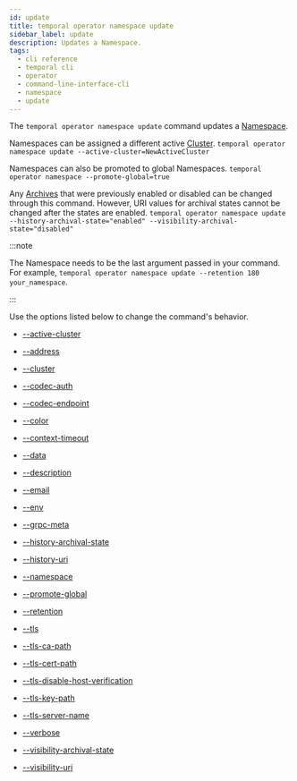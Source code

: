 ```yaml
---
id: update
title: temporal operator namespace update
sidebar_label: update
description: Updates a Namespace.
tags:
  - cli reference
  - temporal cli
  - operator
  - command-line-interface-cli
  - namespace
  - update
---
```


The `temporal operator namespace update` command updates a [Namespace](/concepts/what-is-a-namespace).

Namespaces can be assigned a different active [Cluster](/concepts/what-is-a-temporal-cluster).
`temporal operator namespace update --active-cluster=NewActiveCluster`

Namespaces can also be promoted to global Namespaces.
`temporal operator namespace --promote-global=true`

Any [Archives](/concepts/what-is-archival) that were previously enabled or disabled can be changed through this command.
However, URI values for archival states cannot be changed after the states are enabled.
`temporal operator namespace update --history-archival-state="enabled" --visibility-archival-state="disabled"`

:::note

The Namespace needs to be the last argument passed in your command.
For example, `temporal operator namespace update --retention 180 your_namespace`.

:::

Use the options listed below to change the command's behavior.

- [--active-cluster](/cli/cmd-options/active-cluster)

- [--address](/cli/cmd-options/address)

- [--cluster](/cli/cmd-options/cluster)

- [--codec-auth](/cli/cmd-options/codec-auth)

- [--codec-endpoint](/cli/cmd-options/codec-endpoint)

- [--color](/cli/cmd-options/color)

- [--context-timeout](/cli/cmd-options/context-timeout)

- [--data](/cli/cmd-options/data)

- [--description](/cli/cmd-options/description)

- [--email](/cli/cmd-options/email)

- [--env](/cli/cmd-options/env)

- [--grpc-meta](/cli/cmd-options/grpc-meta)

- [--history-archival-state](/cli/cmd-options/history-archival-state)

- [--history-uri](/cli/cmd-options/history-uri)

- [--namespace](/cli/cmd-options/namespace)

- [--promote-global](/cli/cmd-options/promote-global)

- [--retention](/cli/cmd-options/retention)

- [--tls](/cli/cmd-options/tls)

- [--tls-ca-path](/cli/cmd-options/tls-ca-path)

- [--tls-cert-path](/cli/cmd-options/tls-cert-path)

- [--tls-disable-host-verification](/cli/cmd-options/tls-disable-host-verification)

- [--tls-key-path](/cli/cmd-options/tls-key-path)

- [--tls-server-name](/cli/cmd-options/tls-server-name)

- [--verbose](/cli/cmd-options/verbose)

- [--visibility-archival-state](/cli/cmd-options/visibility-archival-state)

- [--visibility-uri](/cli/cmd-options/visibility-uri)
